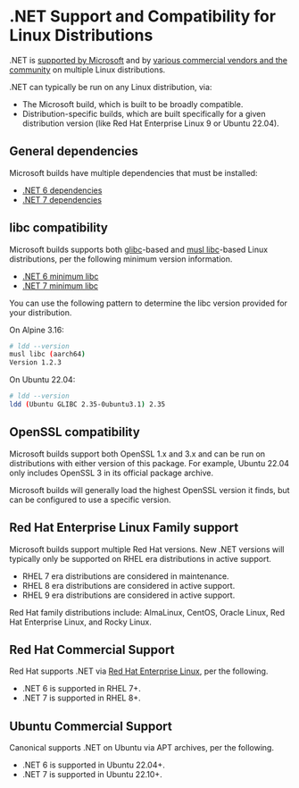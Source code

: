 # .NET Support and Compatibility for Linux Distributions

.NET is [supported by Microsoft](os-lifecycle-policy.md) and by [various commercial vendors and the community](linux.md) on multiple Linux distributions.

.NET can typically be run on any Linux distribution, via:

- The Microsoft build, which is built to be broadly compatible.
- Distribution-specific builds, which are built specifically for a given distribution version (like Red Hat Enterprise Linux 9 or Ubuntu 22.04).

## General dependencies

Microsoft builds have multiple dependencies that must be installed:

- [.NET 6 dependencies](./release-notes/6.0/linux-packages.md)
- [.NET 7 dependencies](./release-notes/7.0/linux-packages.md)

## libc compatibility

Microsoft builds supports both [glibc](https://www.gnu.org/software/libc/)-based and [musl libc](https://musl.libc.org/)-based Linux distributions, per the following minimum version information.

- [.NET 6 minimum libc](release-notes/6.0/supported-os.md#libc-compatibility)
- [.NET 7 minimum libc](release-notes/7.0/supported-os.md#libc-compatibility)

You can use the following pattern to determine the libc version provided for your distribution.

On Alpine 3.16:

```bash
# ldd --version
musl libc (aarch64)
Version 1.2.3
```

On Ubuntu 22.04:

```bash
# ldd --version
ldd (Ubuntu GLIBC 2.35-0ubuntu3.1) 2.35
```

## OpenSSL compatibility

Microsoft builds support both OpenSSL 1.x and 3.x and can be run on distributions with either version of this package. For example, Ubuntu 22.04 only includes OpenSSL 3 in its official package archive.

Microsoft builds will generally load the highest OpenSSL version it finds, but can be configured to use a specific version.

## Red Hat Enterprise Linux Family support

Microsoft builds support multiple Red Hat versions. New .NET versions will typically only be supported on RHEL era distributions in active support.

- RHEL 7 era distributions are considered in maintenance.
- RHEL 8 era distributions are considered in active support.
- RHEL 9 era distributions are considered in active support.

Red Hat family distributions include: AlmaLinux, CentOS, Oracle Linux, Red Hat Enterprise Linux, and Rocky Linux.

## Red Hat Commercial Support

Red Hat supports .NET via [Red Hat Enterprise Linux](http://redhatloves.net/), per the following.

- .NET 6 is supported in RHEL 7+.
- .NET 7 is supported in RHEL 8+.

## Ubuntu Commercial Support

Canonical supports .NET on Ubuntu via APT archives, per the following.

- .NET 6 is supported in Ubuntu 22.04+.
- .NET 7 is supported in Ubuntu 22.10+.
